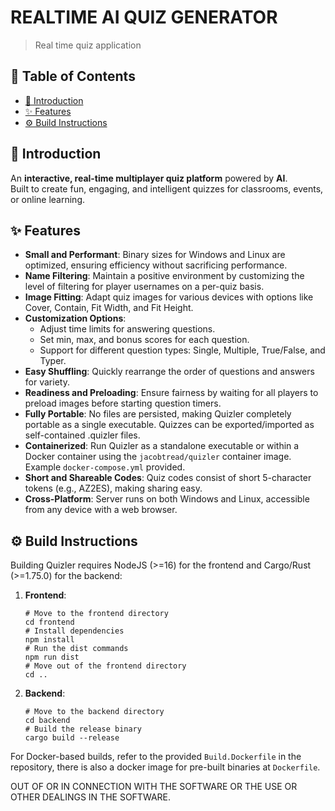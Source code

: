 # REALTIME AI QUIZ GENERATOR

> Real time quiz application

## 📜 Table of Contents

- [🌟 Introduction](#-introduction)
- [✨ Features](#-features)
- [⚙️ Build Instructions](#-build-instructions)

## 🌟 Introduction 

An **interactive, real-time multiplayer quiz platform** powered by **AI**.  
Built to create fun, engaging, and intelligent quizzes for classrooms, events, or online learning.  


## ✨ Features

- **Small and Performant**: Binary sizes for Windows and Linux are optimized, ensuring efficiency without sacrificing performance.
- **Name Filtering**: Maintain a positive environment by customizing the level of filtering for player usernames on a per-quiz basis.
- **Image Fitting**: Adapt quiz images for various devices with options like Cover, Contain, Fit Width, and Fit Height.
- **Customization Options**:
  - Adjust time limits for answering questions.
  - Set min, max, and bonus scores for each question.
  - Support for different question types: Single, Multiple, True/False, and Typer.
- **Easy Shuffling**: Quickly rearrange the order of questions and answers for variety.
- **Readiness and Preloading**: Ensure fairness by waiting for all players to preload images before starting question timers.
- **Fully Portable**: No files are persisted, making Quizler completely portable as a single executable. Quizzes can be exported/imported as self-contained .quizler files.
- **Containerized**: Run Quizler as a standalone executable or within a Docker container using the `jacobtread/quizler` container image. Example `docker-compose.yml` provided.
- **Short and Shareable Codes**: Quiz codes consist of short 5-character tokens (e.g., AZ2ES), making sharing easy.
- **Cross-Platform**: Server runs on both Windows and Linux, accessible from any device with a web browser.


## ⚙️ Build Instructions

Building Quizler requires NodeJS (>=16) for the frontend and Cargo/Rust (>=1.75.0) for the backend:

1. **Frontend**:
    ```shell
    # Move to the frontend directory
    cd frontend
    # Install dependencies 
    npm install
    # Run the dist commands
    npm run dist
    # Move out of the frontend directory
    cd ..
    ```

2. **Backend**:
    ```shell
    # Move to the backend directory
    cd backend
    # Build the release binary
    cargo build --release
    ```

For Docker-based builds, refer to the provided `Build.Dockerfile` in the repository, there is also
a docker image for pre-built binaries at `Dockerfile`.


OUT OF OR IN CONNECTION WITH THE SOFTWARE OR THE USE OR OTHER DEALINGS IN THE
SOFTWARE.
